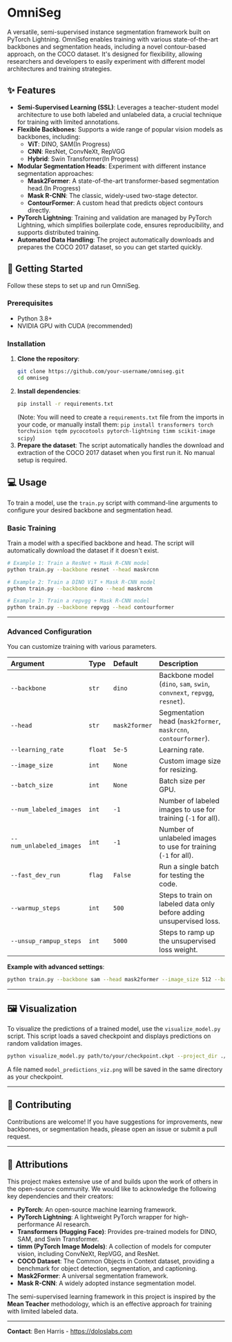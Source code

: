 # OmniSeg

A versatile, semi-supervised instance segmentation framework built on PyTorch Lightning. OmniSeg enables training with various state-of-the-art backbones and segmentation heads, including a novel contour-based approach, on the COCO dataset. It's designed for flexibility, allowing researchers and developers to easily experiment with different model architectures and training strategies.

## ✨ Features

  * **Semi-Supervised Learning (SSL)**: Leverages a teacher-student model architecture to use both labeled and unlabeled data, a crucial technique for training with limited annotations.
  * **Flexible Backbones**: Supports a wide range of popular vision models as backbones, including:
      * **ViT**: DINO, SAM(In Progress)
      * **CNN**: ResNet, ConvNeXt, RepVGG
      * **Hybrid**: Swin Transformer(In Progress)
  * **Modular Segmentation Heads**: Experiment with different instance segmentation approaches:
      * **Mask2Former**: A state-of-the-art transformer-based segmentation head.(In Progress)
      * **Mask R-CNN**: The classic, widely-used two-stage detector.
      * **ContourFormer**: A custom head that predicts object contours directly.
  * **PyTorch Lightning**: Training and validation are managed by PyTorch Lightning, which simplifies boilerplate code, ensures reproducibility, and supports distributed training.
  * **Automated Data Handling**: The project automatically downloads and prepares the COCO 2017 dataset, so you can get started quickly.

## 🚀 Getting Started

Follow these steps to set up and run OmniSeg.

### Prerequisites

  * Python 3.8+
  * NVIDIA GPU with CUDA (recommended)

### Installation

1.  **Clone the repository**:
    ```bash
    git clone https://github.com/your-username/omniseg.git
    cd omniseg
    ```
2.  **Install dependencies**:
    ```bash
    pip install -r requirements.txt
    ```
    (Note: You will need to create a `requirements.txt` file from the imports in your code, or manually install them: `pip install transformers torch torchvision tqdm pycocotools pytorch-lightning timm scikit-image scipy`)
3.  **Prepare the dataset**:
    The script automatically handles the download and extraction of the COCO 2017 dataset when you first run it. No manual setup is required.

## 💻 Usage

To train a model, use the `train.py` script with command-line arguments to configure your desired backbone and segmentation head.

### Basic Training

Train a model with a specified backbone and head. The script will automatically download the dataset if it doesn't exist.

```bash
# Example 1: Train a ResNet + Mask R-CNN model
python train.py --backbone resnet --head maskrcnn

# Example 2: Train a DINO ViT + Mask R-CNN model
python train.py --backbone dino --head maskrcnn

# Example 3: Train a repvgg + Mask R-CNN model
python train.py --backbone repvgg --head contourformer
```

-----

### Advanced Configuration

You can customize training with various parameters.

| Argument | Type | Default | Description |
| :--- | :--- | :--- | :--- |
| `--backbone` | `str` | `dino` | Backbone model (`dino`, `sam`, `swin`, `convnext`, `repvgg`, `resnet`). |
| `--head` | `str` | `mask2former` | Segmentation head (`mask2former`, `maskrcnn`, `contourformer`). |
| `--learning_rate` | `float` | `5e-5` | Learning rate. |
| `--image_size` | `int` | `None` | Custom image size for resizing. |
| `--batch_size` | `int` | `None` | Batch size per GPU. |
| `--num_labeled_images` | `int` | `-1` | Number of labeled images to use for training (`-1` for all). |
| `--num_unlabeled_images` | `int` | `-1` | Number of unlabeled images to use for training (`-1` for all). |
| `--fast_dev_run` | `flag` | `False` | Run a single batch for testing the code. |
| `--warmup_steps` | `int` | `500` | Steps to train on labeled data only before adding unsupervised loss. |
| `--unsup_rampup_steps`| `int` | `5000`| Steps to ramp up the unsupervised loss weight. |

**Example with advanced settings**:

```bash
python train.py --backbone sam --head mask2former --image_size 512 --batch_size 4 --learning_rate 1e-4
```

-----

## 🖼️ Visualization

To visualize the predictions of a trained model, use the `visualize_model.py` script. This script loads a saved checkpoint and displays predictions on random validation images.

```bash
python visualize_model.py path/to/your/checkpoint.ckpt --project_dir ./SSL_Instance_Segmentation
```

A file named `model_predictions_viz.png` will be saved in the same directory as your checkpoint.

-----

## 🤝 Contributing

Contributions are welcome\! If you have suggestions for improvements, new backbones, or segmentation heads, please open an issue or submit a pull request.

-----

## 📝 Attributions

This project makes extensive use of and builds upon the work of others in the open-source community. We would like to acknowledge the following key dependencies and their creators:

  * **PyTorch**: An open-source machine learning framework.
  * **PyTorch Lightning**: A lightweight PyTorch wrapper for high-performance AI research.
  * **Transformers (Hugging Face)**: Provides pre-trained models for DINO, SAM, and Swin Transformer.
  * **timm (PyTorch Image Models)**: A collection of models for computer vision, including ConvNeXt, RepVGG, and ResNet.
  * **COCO Dataset**: The Common Objects in Context dataset, providing a benchmark for object detection, segmentation, and captioning.
  * **Mask2Former**: A universal segmentation framework.
  * **Mask R-CNN**: A widely adopted instance segmentation model.

The semi-supervised learning framework in this project is inspired by the **Mean Teacher** methodology, which is an effective approach for training with limited labeled data.

-----
**Contact**: Ben Harris - https://doloslabs.com
